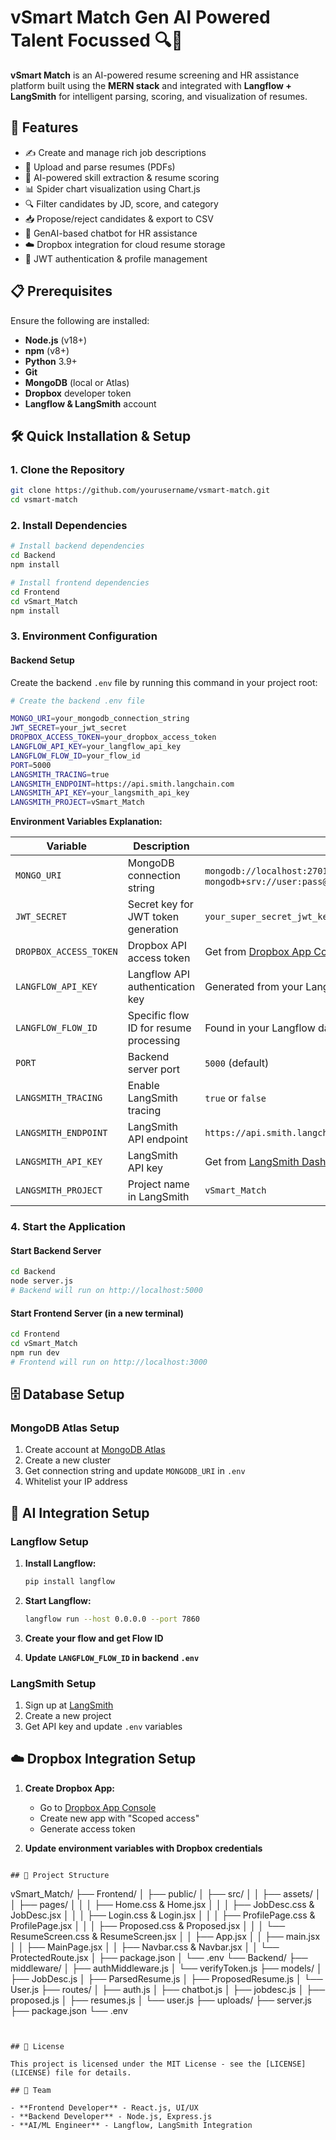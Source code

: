 # vSmart Match Gen AI Powered Talent Focussed 🔍💼

**vSmart Match** is an AI-powered resume screening and HR assistance platform built using the **MERN stack** and integrated with **Langflow + LangSmith** for intelligent parsing, scoring, and visualization of resumes.

## 🚀 Features

- ✍️ Create and manage rich job descriptions
- 📄 Upload and parse resumes (PDFs)
- 🧠 AI-powered skill extraction & resume scoring
- 📊 Spider chart visualization using Chart.js
- 🔍 Filter candidates by JD, score, and category
- 📥 Propose/reject candidates & export to CSV
- 🤖 GenAI-based chatbot for HR assistance
- ☁️ Dropbox integration for cloud resume storage
- 🔐 JWT authentication & profile management

## 📋 Prerequisites

Ensure the following are installed:
- **Node.js** (v18+)
- **npm** (v8+)
- **Python** 3.9+
- **Git**
- **MongoDB** (local or Atlas)
- **Dropbox** developer token
- **Langflow & LangSmith** account

## 🛠️ Quick Installation & Setup

### 1. Clone the Repository

```bash
git clone https://github.com/yourusername/vsmart-match.git
cd vsmart-match
```

### 2. Install Dependencies

```bash
# Install backend dependencies
cd Backend
npm install

# Install frontend dependencies
cd Frontend
cd vSmart_Match
npm install
```

### 3. Environment Configuration

#### Backend Setup

Create the backend `.env` file by running this command in your project root:

```bash
# Create the backend .env file

MONGO_URI=your_mongodb_connection_string
JWT_SECRET=your_jwt_secret
DROPBOX_ACCESS_TOKEN=your_dropbox_access_token
LANGFLOW_API_KEY=your_langflow_api_key
LANGFLOW_FLOW_ID=your_flow_id
PORT=5000
LANGSMITH_TRACING=true
LANGSMITH_ENDPOINT=https://api.smith.langchain.com
LANGSMITH_API_KEY=your_langsmith_api_key
LANGSMITH_PROJECT=vSmart_Match

```

**Environment Variables Explanation:**

| Variable | Description | Example |
|----------|-------------|---------|
| `MONGO_URI` | MongoDB connection string | `mongodb://localhost:27017/vsmart_match` or `mongodb+srv://user:pass@cluster.mongodb.net/vsmart_match` |
| `JWT_SECRET` | Secret key for JWT token generation | `your_super_secret_jwt_key_make_it_long_and_secure` |
| `DROPBOX_ACCESS_TOKEN` | Dropbox API access token | Get from [Dropbox App Console](https://www.dropbox.com/developers/apps) |
| `LANGFLOW_API_KEY` | Langflow API authentication key | Generated from your Langflow instance |
| `LANGFLOW_FLOW_ID` | Specific flow ID for resume processing | Found in your Langflow dashboard |
| `PORT` | Backend server port | `5000` (default) |
| `LANGSMITH_TRACING` | Enable LangSmith tracing | `true` or `false` |
| `LANGSMITH_ENDPOINT` | LangSmith API endpoint | `https://api.smith.langchain.com` |
| `LANGSMITH_API_KEY` | LangSmith API key | Get from [LangSmith Dashboard](https://smith.langchain.com/) |
| `LANGSMITH_PROJECT` | Project name in LangSmith | `vSmart_Match` |


### 4. Start the Application

#### Start Backend Server

```bash
cd Backend
node server.js
# Backend will run on http://localhost:5000
```

#### Start Frontend Server (in a new terminal)

```bash
cd Frontend
cd vSmart_Match
npm run dev
# Frontend will run on http://localhost:3000
```

## 🗄️ Database Setup

### MongoDB Atlas Setup 

1. Create account at [MongoDB Atlas](https://www.mongodb.com/atlas)
2. Create a new cluster
3. Get connection string and update `MONGODB_URI` in `.env`
4. Whitelist your IP address

## 🤖 AI Integration Setup

### Langflow Setup

1. **Install Langflow:**
   ```bash
   pip install langflow
   ```

2. **Start Langflow:**
   ```bash
   langflow run --host 0.0.0.0 --port 7860
   ```

3. **Create your flow and get Flow ID**
4. **Update `LANGFLOW_FLOW_ID` in backend `.env`**

### LangSmith Setup

1. Sign up at [LangSmith](https://smith.langchain.com/)
2. Create a new project
3. Get API key and update `.env` variables

## ☁️ Dropbox Integration Setup

1. **Create Dropbox App:**
   - Go to [Dropbox App Console](https://www.dropbox.com/developers/apps)
   - Create new app with "Scoped access"
   - Generate access token

2. **Update environment variables with Dropbox credentials**

```

## 📁 Project Structure

```
vSmart_Match/
├── Frontend/
│   ├── public/
│   ├── src/
│   │   ├── assets/
│   │   ├── pages/
│   │   │   ├── Home.css & Home.jsx
│   │   │   ├── JobDesc.css & JobDesc.jsx
│   │   │   ├── Login.css & Login.jsx
│   │   │   ├── ProfilePage.css & ProfilePage.jsx
│   │   │   ├── Proposed.css & Proposed.jsx
│   │   │   └── ResumeScreen.css & ResumeScreen.jsx
│   │   ├── App.jsx
│   │   ├── main.jsx
│   │   ├── MainPage.jsx
│   │   ├── Navbar.css & Navbar.jsx
│   │   └── ProtectedRoute.jsx
│   ├── package.json
│   └── .env
└── Backend/
    ├── middleware/
    │   ├── authMiddleware.js
    │   └── verifyToken.js
    ├── models/
    │   ├── JobDesc.js
    │   ├── ParsedResume.js
    │   ├── ProposedResume.js
    │   └── User.js
    ├── routes/
    │   ├── auth.js
    │   ├── chatbot.js
    │   ├── jobdesc.js
    │   ├── proposed.js
    │   ├── resumes.js
    │   └── user.js
    ├── uploads/
    ├── server.js
    ├── package.json
    └── .env
```


## 📄 License

This project is licensed under the MIT License - see the [LICENSE](LICENSE) file for details.

## 👥 Team

- **Frontend Developer** - React.js, UI/UX
- **Backend Developer** - Node.js, Express.js
- **AI/ML Engineer** - Langflow, LangSmith Integration

